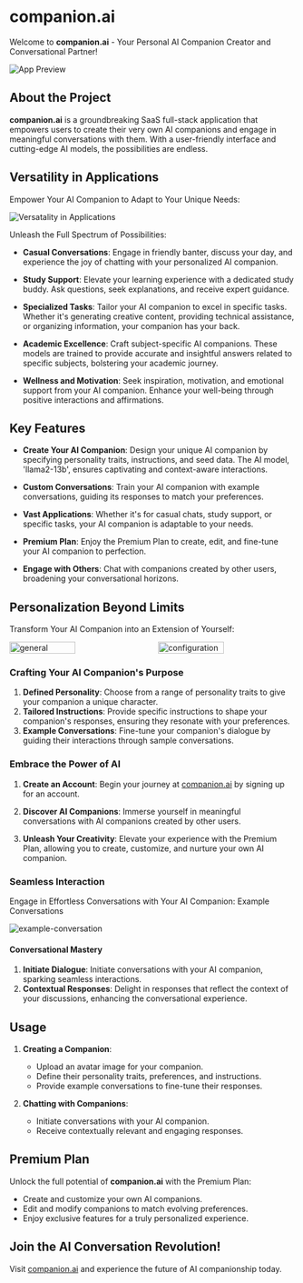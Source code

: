 # companion.ai

Welcome to **companion.ai** - Your Personal AI Companion Creator and Conversational Partner!

![App Preview](https://github.com/Akash4510/ai-companion/assets/78362903/134ca844-6a18-46fa-8df1-61688db25b7d)

## About the Project

**companion.ai** is a groundbreaking SaaS full-stack application that empowers users to create their very own AI companions and engage in meaningful conversations with them. With a user-friendly interface and cutting-edge AI models, the possibilities are endless.

## Versatility in Applications

Empower Your AI Companion to Adapt to Your Unique Needs:

![Versatality in Applications](https://github.com/Akash4510/ai-companion/assets/78362903/bf110cf4-8e8c-421a-bb57-8cb08ea3d90c)


Unleash the Full Spectrum of Possibilities:

- **Casual Conversations**: Engage in friendly banter, discuss your day, and experience the joy of chatting with your personalized AI companion.

- **Study Support**: Elevate your learning experience with a dedicated study buddy. Ask questions, seek explanations, and receive expert guidance.

- **Specialized Tasks**: Tailor your AI companion to excel in specific tasks. Whether it's generating creative content, providing technical assistance, or organizing information, your companion has your back.

- **Academic Excellence**: Craft subject-specific AI companions. These models are trained to provide accurate and insightful answers related to specific subjects, bolstering your academic journey.

- **Wellness and Motivation**: Seek inspiration, motivation, and emotional support from your AI companion. Enhance your well-being through positive interactions and affirmations.

## Key Features

- **Create Your AI Companion**: Design your unique AI companion by specifying personality traits, instructions, and seed data. The AI model, 'llama2-13b', ensures captivating and context-aware interactions.

- **Custom Conversations**: Train your AI companion with example conversations, guiding its responses to match your preferences.

- **Vast Applications**: Whether it's for casual chats, study support, or specific tasks, your AI companion is adaptable to your needs.

- **Premium Plan**: Enjoy the Premium Plan to create, edit, and fine-tune your AI companion to perfection.

- **Engage with Others**: Chat with companions created by other users, broadening your conversational horizons.

## Personalization Beyond Limits

Transform Your AI Companion into an Extension of Yourself:

<div style="display: flex; justify-content: space-between; align-items: center;">
  <img src="https://github.com/Akash4510/ai-companion/assets/78362903/928b4de6-e506-494d-aee8-4c9fdc9fe831" alt="general" style="width: 48%;">
  <img src="https://github.com/Akash4510/ai-companion/assets/78362903/bf110cf4-8e8c-421a-bb57-8cb08ea3d90c" alt="configuration" style="width: 48%;">
</div>

### Crafting Your AI Companion's Purpose

1. **Defined Personality**: Choose from a range of personality traits to give your companion a unique character.
2. **Tailored Instructions**: Provide specific instructions to shape your companion's responses, ensuring they resonate with your preferences.
3. **Example Conversations**: Fine-tune your companion's dialogue by guiding their interactions through sample conversations.

### Embrace the Power of AI

1. **Create an Account**: Begin your journey at [companion.ai](https://ai-companion-nu.vercel.app/) by signing up for an account.

2. **Discover AI Companions**: Immerse yourself in meaningful conversations with AI companions created by other users.

3. **Unleash Your Creativity**: Elevate your experience with the Premium Plan, allowing you to create, customize, and nurture your own AI companion.

### Seamless Interaction

Engage in Effortless Conversations with Your AI Companion:
Example Conversations

![example-conversation](https://github.com/Akash4510/ai-companion/assets/78362903/164fd5bf-11b1-4bcf-9a85-a437ce3e6080)

#### Conversational Mastery

1. **Initiate Dialogue**: Initiate conversations with your AI companion, sparking seamless interactions.
2. **Contextual Responses**: Delight in responses that reflect the context of your discussions, enhancing the conversational experience.

## Usage

1. **Creating a Companion**:

   - Upload an avatar image for your companion.
   - Define their personality traits, preferences, and instructions.
   - Provide example conversations to fine-tune their responses.

2. **Chatting with Companions**:
   - Initiate conversations with your AI companion.
   - Receive contextually relevant and engaging responses.

## Premium Plan

Unlock the full potential of **companion.ai** with the Premium Plan:

- Create and customize your own AI companions.
- Edit and modify companions to match evolving preferences.
- Enjoy exclusive features for a truly personalized experience.

## Join the AI Conversation Revolution!

Visit [companion.ai](https://ai-companion-nu.vercel.app/) and experience the future of AI companionship today.
